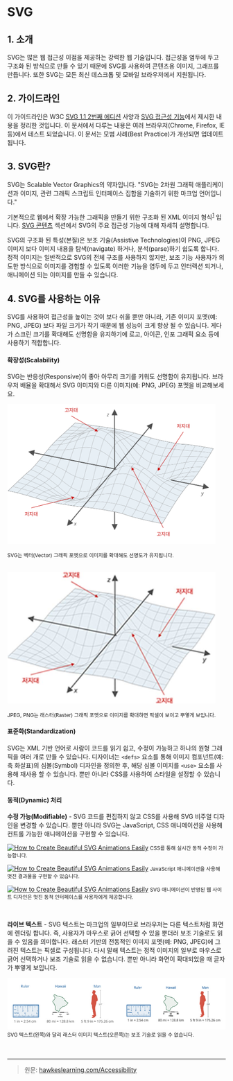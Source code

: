 # SVG

## 1. 소개

SVG는 많은 웹 접근성 이점을 제공하는 강력한 웹 기술입니다. 접근성을 염두에 두고 구조화 된 방식으로 만들 수 있기 때문에 SVG를 사용하여 콘텐츠용 이미지, 그래프를 만듭니다. 또한 SVG는 모든 최신 데스크톱 및 모바일 브라우저에서 지원됩니다.

## 2. 가이드라인

이 가이드라인은 W3C [SVG 1.1 2번째 에디션](https://www.w3.org/TR/SVG11/) 사양과 [SVG 접근성 기능](https://www.w3.org/TR/SVG-access/)에서 제시한 내용을 정리한 것입니다. 이 문서에서 다루는 내용은 여러 브라우저(Chrome, Firefox, IE 등)에서 테스트 되었습니다. 이 문서는 모범 사례(Best Practice)가 개선되면 업데이트 됩니다.

## 3. SVG란?

SVG는 Scalable Vector Graphics의 약자입니다. "SVG는 2차원 그래픽 애플리케이션과 이미지, 관련 그래픽 스크립트 인터페이스 집합을 기술하기 위한 마크업 언어입니다."

기본적으로 웹에서 확장 가능한 그래픽을 만들기 위한 구조화 된 XML 이미지 형식<sup>[1](https://www.w3.org/Graphics/SVG/)</sup> 입니다. [SVG 콘텐츠]() 섹션에서 SVG의 주요 접근성 기능에 대해 자세히 설명합니다.

SVG의 구조화 된 특성(본질)은 보조 기술(Assistive Technologies)이 PNG, JPEG 이미지 보다 이미지 내용을 탐색(navigate) 하거나, 분석(parse)하기 쉽도록 합니다. 정적 이미지는 일반적으로 SVG의 전체 구조를 사용하지 않지만, 보조 기능 사용자가 의도한 방식으로 이미지를 경험할 수 있도록 이러한 기능을 염두에 두고 인터랙션 되거나, 애니메이션 되는 이미지를 만들 수 있습니다.

## 4. SVG를 사용하는 이유

SVG를 사용하여 접근성을 높이는 것이 보다 쉬울 뿐만 아니라, 기존 이미지 포멧(예: PNG, JPEG) 보다 파일 크기가 작기 때문에 웹 성능이 크게 향상 될 수 있습니다. 게다가 스크린 크기를 확대해도 선명함을 유지하기에 로고, 아이콘, 인포 그래픽 요소 등에 사용하기 적합합니다.

#### 확장성(Scalability)

SVG는 반응성(Responsive)이 좋아 아무리 크기를 키워도 선명함이 유지됩니다. 브라우저 배율을 확대해서 SVG 이미지와 다른 이미지(예: PNG, JPEG) 포멧을 비교해보세요.

<img src="../assets/local-maxima-minima.svg" alt="고지대와 저지대를 표시한 3차원 도면 SVG 포멧" width="480">

<small>SVG는 벡터(Vector) 그래픽 포멧으로 이미지를 확대해도 선명도가 유지됩니다.</small>

<br>

<img src="../assets/local-maxima-minima.jpg" alt="고지대와 저지대를 표시한 3차원 도면 JPEG 포멧" width="480">

<small>JPEG, PNG는 래스터(Raster) 그래픽 포멧으로 이미지를 확대하면 픽셀이 보이고 뿌옇게 보입니다.</small>

#### 표준화(Standardization)

SVG는 XML 기반 언어로 사람이 코드를 읽기 쉽고, 수정이 가능하고 하나의 원형 그래픽을 여러 개로 만들 수 있습니다. 디자이너는 `<defs>` 요소를 통해 이미지 컴포넌트(예: 축 화살표)의 심볼(Symbol) 디자인을 정의한 후, 해당 심볼 이미지를 `<use>` 요소를 사용해 재사용 할 수 있습니다. 뿐만 아니라 CSS를 사용하여 스타일을 설정할 수 있습니다.

#### 동적(Dynamic) 처리

**수정 가능(Modifiable)** - SVG 코드를 편집하지 않고 CSS를 사용해 SVG 비주얼 디자인을 변경할 수 있습니다. 뿐만 아니라 SVG는 JavaScript, CSS 애니메이션을 사용해 컨트롤 가능한 애니메이션을 구현할 수 있습니다.

<a href="https://css-tricks.com/how-to-create-a-component-library-from-svg-illustrations/" target="_blank"><img src="https://cdn.css-tricks.com/wp-content/uploads/2018/04/react-svg-component-library-15.gif" alt="How to Create Beautiful SVG Animations Easily"></a>
<small>CSS를 통해 실시간 동적 수정이 가능합니다.</small>

<a href="https://medium.com/@LewisMenelaws/how-to-create-beautiful-svg-animations-easily-610eb2690ac3" target="_blank"><img src="https://cdn-images-1.medium.com/max/1600/1*-5qkT4Yn2iYm5rdaF2wqnQ.gif" alt="How to Create Beautiful SVG Animations Easily"></a>
<small>JavaScript 애니메이션을 사용해 멋진 결과물을 구현할 수 있습니다.</small>

<a href="http://saturnodesign.com/5-design-trends-for-2018-and-beyond" target="_blank"><img src="https://lh5.googleusercontent.com/_EJx3BtA6eKDpmQVuEiphqSfrCRFxAMAMWK3rKqagAnhz9ZGv9HAi9WpAVXjWkDUkr8pLdTIvov1SnRtflPr1rPEllK0Yi0DtJSX7wZ9lN-U1IFHmLsDnjLhrLqMHAJZ1WWS8cdY" alt="How to Create Beautiful SVG Animations Easily"></a>
<small>SVG 애니메이션이 반영된 웹 사이트 디자인은 멋진 동적 인터페이스를 사용자에게 제공합니다.</small>

<br>

**라이브 텍스트** - SVG 텍스트는 마크업의 일부이므로 브라우저는 다른 텍스트처럼 화면에 렌더링 합니다. 즉, 사용자가 마우스로 긁어 선택할 수 있을 뿐더러 보조 기술로도 읽을 수 있음을 의미합니다. 래스터 기반의 전동적인 이미지 포멧(예: PNG, JPEG)에 그려진 텍스트는 픽셀로 구성됩니다. 다시 말해 텍스트는 정적 이미지의 일부로 마우스로 긁어 선택하거나 보조 기술로 읽을 수 없습니다. 뿐만 아니라 화면이 확대되었을 때 글자가 뿌옇게 보입니다.

<img src="../assets/vector-test--vs--raster-text.jpg" alt="벡터 텍스트 vs 래스터 텍스트">
<small>SVG 텍스트(왼쪽)와 달리 래스터 이미지 텍스트(오른쪽)는 보조 기술로 읽을 수 없습니다.</small>

<br>
<br>
<br>

---

> 원문: [hawkeslearning.com/Accessibility](http://www.hawkeslearning.com/Accessibility)